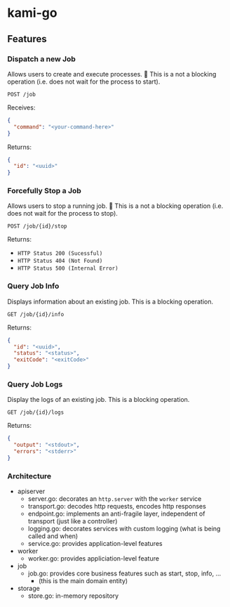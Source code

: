 # kami-go

## Features
### Dispatch a new Job
Allows users to create and execute processes.
:memo: This is a not a blocking operation (i.e. does not wait for the process to start).

```
POST /job
```

Receives:
```json
{
  "command": "<your-command-here>"
}
```

Returns:
```json
{
  "id": "<uuid>"
}
```

### Forcefully Stop a Job
Allows users to stop a running job.
:memo: This is a not a blocking operation (i.e. does not wait for the process to stop).

```
POST /job/{id}/stop
```

Returns:
- `HTTP Status 200 (Sucessful)`
- `HTTP Status 404 (Not Found)`
- `HTTP Status 500 (Internal Error)`

### Query Job Info
Displays information about an existing job.
This is a blocking operation.

```
GET /job/{id}/info
```

Returns:
```json
{
  "id": "<uuid>",
  "status": "<status>",
  "exitCode": "<exitCode>"
}
```

### Query Job Logs
Display the logs of an existing job.
This is a blocking operation.

```
GET /job/{id}/logs
```

Returns:
```json
{
  "output": "<stdout>",
  "errors": "<stderr>"
}
```


### Architecture

- apiserver
  - server.go: decorates an `http.server` with the `worker` service
  - transport.go: decodes http requests, encodes http responses
  - endpoint.go: implements an anti-fragile layer, independent of transport (just like a controller)
  - logging.go: decorates services with custom logging (what is being called and when)
  - service.go: provides application-level features 
- worker
  - worker.go: provides appliciation-level feature
- job
  - job.go: provides core business features such as start, stop, info, ...
    - (this is the main domain entity)
- storage
  - store.go: in-memory repository